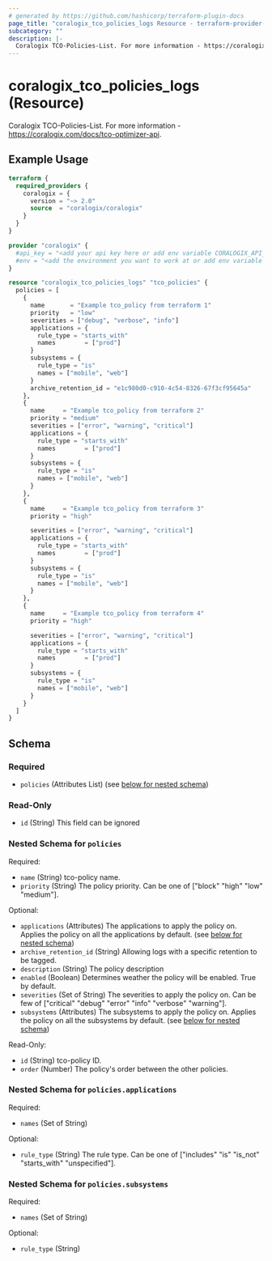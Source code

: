 ```yaml
---
# generated by https://github.com/hashicorp/terraform-plugin-docs
page_title: "coralogix_tco_policies_logs Resource - terraform-provider-coralogix"
subcategory: ""
description: |-
  Coralogix TCO-Policies-List. For more information - https://coralogix.com/docs/tco-optimizer-api.
---
```


# coralogix_tco_policies_logs (Resource)

Coralogix TCO-Policies-List. For more information - https://coralogix.com/docs/tco-optimizer-api.

## Example Usage

```terraform
terraform {
  required_providers {
    coralogix = {
      version = "~> 2.0"
      source  = "coralogix/coralogix"
    }
  }
}

provider "coralogix" {
  #api_key = "<add your api key here or add env variable CORALOGIX_API_KEY>"
  #env = "<add the environment you want to work at or add env variable CORALOGIX_ENV>"
}

resource "coralogix_tco_policies_logs" "tco_policies" {
  policies = [
    {
      name       = "Example tco_policy from terraform 1"
      priority   = "low"
      severities = ["debug", "verbose", "info"]
      applications = {
        rule_type = "starts_with"
        names        = ["prod"]
      }
      subsystems = {
        rule_type = "is"
        names = ["mobile", "web"]
      }
      archive_retention_id = "e1c980d0-c910-4c54-8326-67f3cf95645a"
    },
    {
      name     = "Example tco_policy from terraform 2"
      priority = "medium"
      severities = ["error", "warning", "critical"]
      applications = {
        rule_type = "starts_with"
        names        = ["prod"]
      }
      subsystems = {
        rule_type = "is"
        names = ["mobile", "web"]
      }
    },
    {
      name     = "Example tco_policy from terraform 3"
      priority = "high"

      severities = ["error", "warning", "critical"]
      applications = {
        rule_type = "starts_with"
        names        = ["prod"]
      }
      subsystems = {
        rule_type = "is"
        names = ["mobile", "web"]
      }
    },
    {
      name     = "Example tco_policy from terraform 4"
      priority = "high"

      severities = ["error", "warning", "critical"]
      applications = {
        rule_type = "starts_with"
        names        = ["prod"]
      }
      subsystems = {
        rule_type = "is"
        names = ["mobile", "web"]
      }
    }
  ]
}
```

<!-- schema generated by tfplugindocs -->
## Schema

### Required

- `policies` (Attributes List) (see [below for nested schema](#nestedatt--policies))

### Read-Only

- `id` (String) This field can be ignored

<a id="nestedatt--policies"></a>
### Nested Schema for `policies`

Required:

- `name` (String) tco-policy name.
- `priority` (String) The policy priority. Can be one of ["block" "high" "low" "medium"].

Optional:

- `applications` (Attributes) The applications to apply the policy on. Applies the policy on all the applications by default. (see [below for nested schema](#nestedatt--policies--applications))
- `archive_retention_id` (String) Allowing logs with a specific retention to be tagged.
- `description` (String) The policy description
- `enabled` (Boolean) Determines weather the policy will be enabled. True by default.
- `severities` (Set of String) The severities to apply the policy on. Can be few of ["critical" "debug" "error" "info" "verbose" "warning"].
- `subsystems` (Attributes) The subsystems to apply the policy on. Applies the policy on all the subsystems by default. (see [below for nested schema](#nestedatt--policies--subsystems))

Read-Only:

- `id` (String) tco-policy ID.
- `order` (Number) The policy's order between the other policies.

<a id="nestedatt--policies--applications"></a>
### Nested Schema for `policies.applications`

Required:

- `names` (Set of String)

Optional:

- `rule_type` (String) The rule type. Can be one of ["includes" "is" "is_not" "starts_with" "unspecified"].


<a id="nestedatt--policies--subsystems"></a>
### Nested Schema for `policies.subsystems`

Required:

- `names` (Set of String)

Optional:

- `rule_type` (String)
